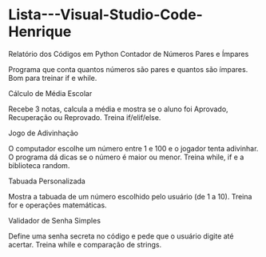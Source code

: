 # Lista---Visual-Studio-Code-Henrique
Relatório dos Códigos em Python
Contador de Números Pares e Ímpares

Programa que conta quantos números são pares e quantos são ímpares.
Bom para treinar if e while.

Cálculo de Média Escolar

Recebe 3 notas, calcula a média e mostra se o aluno foi Aprovado, Recuperação ou Reprovado.
Treina if/elif/else.

Jogo de Adivinhação

O computador escolhe um número entre 1 e 100 e o jogador tenta adivinhar.
O programa dá dicas se o número é maior ou menor.
Treina while, if e a biblioteca random.

Tabuada Personalizada

Mostra a tabuada de um número escolhido pelo usuário (de 1 a 10).
Treina for e operações matemáticas.

Validador de Senha Simples

Define uma senha secreta no código e pede que o usuário digite até acertar.
Treina while e comparação de strings.
